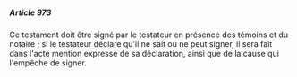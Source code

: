 ##### Article 973

Ce testament doit être signé par le testateur en présence des témoins et du notaire ; si le testateur déclare qu'il ne sait ou ne peut signer, il sera fait dans l'acte mention expresse de sa déclaration, ainsi que de la cause qui l'empêche de signer.

